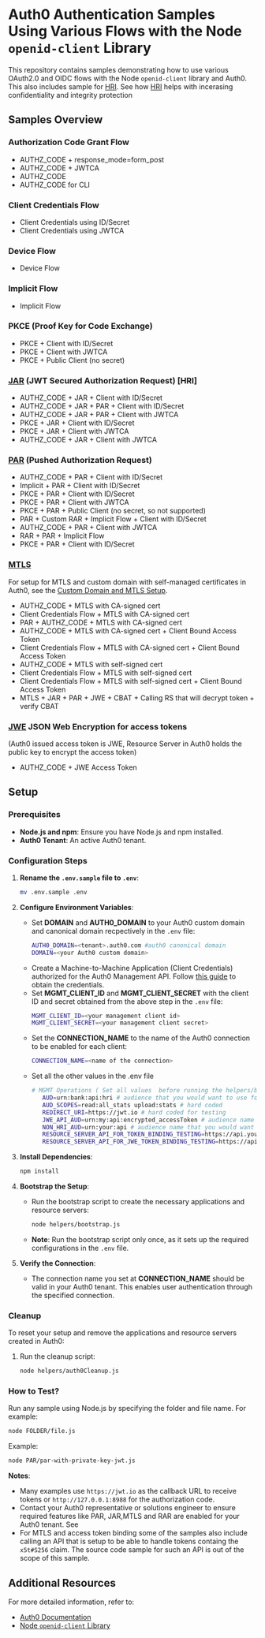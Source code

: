 # Auth0 Authentication Samples Using Various Flows with the Node `openid-client` Library

This repository contains samples demonstrating how to use various OAuth2.0 and OIDC flows with the Node `openid-client` library and Auth0. This also includes sample for [HRI](https://auth0.com/docs/secure/highly-regulated-identity). See how [HRI](https://auth0.com/docs/secure/highly-regulated-identity#confidentiality-and-integrity-protection) helps with incerasing confidentiality and integrity protection 

## Samples Overview

### Authorization Code Grant Flow
- AUTHZ_CODE + response_mode=form_post
- AUTHZ_CODE + JWTCA
- AUTHZ_CODE
- AUTHZ_CODE for CLI

### Client Credentials Flow
- Client Credentials using ID/Secret
- Client Credentials using JWTCA

### Device Flow
- Device Flow

### Implicit Flow
- Implicit Flow

### PKCE (Proof Key for Code Exchange)
- PKCE + Client with ID/Secret
- PKCE + Client with JWTCA
- PKCE + Public Client (no secret)

### [JAR](https://auth0.com/docs/secure/highly-regulated-identity#jwt-secured-authorization-request-jar-) (JWT Secured Authorization Request) [HRI]
- AUTHZ_CODE + JAR + Client with ID/Secret
- AUTHZ_CODE + JAR + PAR + Client with ID/Secret
- AUTHZ_CODE + JAR + PAR + Client with JWTCA
- PKCE + JAR + Client with ID/Secret
- PKCE + JAR + Client with JWTCA
- AUTHZ_CODE + JAR + Client with JWTCA

### [PAR](https://auth0.com/docs/secure/highly-regulated-identity#pushed-authorization-requests-par-) (Pushed Authorization Request)
- AUTHZ_CODE + PAR + Client with ID/Secret
- Implicit + PAR + Client with ID/Secret
- PKCE + PAR + Client with ID/Secret
- PKCE + PAR + Client with JWTCA
- PKCE + PAR + Public Client (no secret, so not supported)
- PAR + Custom RAR + Implicit Flow + Client with ID/Secret
- AUTHZ_CODE + PAR + Client with JWTCA
- RAR + PAR + Implicit Flow
- PKCE + PAR + Client with ID/Secret

### [MTLS](https://auth0.com/docs/secure/highly-regulated-identity#stronger-application-authentication)
For setup for MTLS and custom domain with self-managed certificates in Auth0, see the [Custom Domain and MTLS Setup](MTLS/AUTH0_REVERSE_PROXY_SETUP/README.md).
- AUTHZ_CODE + MTLS with CA-signed cert
- Client Credentials Flow + MTLS with CA-signed cert
- PAR + AUTHZ_CODE + MTLS with CA-signed cert
- AUTHZ_CODE + MTLS with CA-signed cert + Client Bound Access Token
- Client Credentials Flow + MTLS with CA-signed cert + Client Bound Access Token
- AUTHZ_CODE + MTLS with self-signed cert
- Client Credentials Flow + MTLS with self-signed cert
- Client Credentials Flow + MTLS with self-signed cert + Client Bound Access Token
- MTLS + JAR + PAR + JWE + CBAT + Calling RS that will decrypt token + verify CBAT 

### [JWE](https://auth0.com/docs/secure/highly-regulated-identity#protect-sensitive-data-in-access-tokens) JSON Web Encryption for access tokens
(Auth0 issued access token is JWE, Resource Server in Auth0 holds the public key to encrypt the access token)
- AUTHZ_CODE + JWE Access Token

## Setup

### Prerequisites
- **Node.js and npm**: Ensure you have Node.js and npm installed.
- **Auth0 Tenant**: An active Auth0 tenant.

### Configuration Steps

1. **Rename the `.env.sample` file to `.env`**:
   ```bash
   mv .env.sample .env
   ```

2. **Configure Environment Variables**:
   - Set **DOMAIN** and **AUTH0_DOMAIN** to your Auth0 custom domain and canonical domain recpectively in the `.env` file:
     ```bash
     AUTH0_DOMAIN=<tenant>.auth0.com #auth0 canonical domain
     DOMAIN=<your Auth0 custom domain>
     ```
   - Create a Machine-to-Machine Application (Client Credentials) authorized for the Auth0 Management API. Follow [this guide](https://auth0.com/docs/secure/tokens/access-tokens/get-management-api-access-tokens-for-testing) to obtain the credentials.
   - Set **MGMT_CLIENT_ID** and **MGMT_CLIENT_SECRET** with the client ID and secret obtained from the above step in the `.env` file:
     ```bash
     MGMT_CLIENT_ID=<your management client id>
     MGMT_CLIENT_SECRET=<your management client secret>
     ```
   - Set the **CONNECTION_NAME** to the name of the Auth0 connection to be enabled for each client:
     ```bash
     CONNECTION_NAME=<name of the connection>
     ```
   - Set all the other values in the .env file
     ```bash
     # MGMT Operations ( Set all values  before running the helpers/bootstrap.js)
        AUD=urn:bank:api:hri # audience that you would want to use for the HRI API (this does not need to exist in auth0 as the bootstrapping process will create it )
        AUD_SCOPES=read:all_stats upload:stats # hard coded
        REDIRECT_URI=https://jwt.io # hard coded for testing
        JWE_API_AUD=urn:my:api:encrypted_accessToken # audience name that you would want to use for the API that expects access tokens to be encrypted (this does not need to exist in auth0 as the bootstrapping process will create it )
        NON_HRI_AUD=urn:your:api # audience name that you would want to use for the non HRI API (this does not need to exist in auth0 as the bootstrapping process will create it )
        RESOURCE_SERVER_API_FOR_TOKEN_BINDING_TESTING=https://api.yourdomain.com/mtls/protected #advanced - this is only needed for API Testing
        RESOURCE_SERVER_API_FOR_JWE_TOKEN_BINDING_TESTING=https://api.yourdomain.com/mtls/protected/jwe #advanced - this only needed for API testing
     ```



3. **Install Dependencies**:
   ```bash
   npm install
   ```

4. **Bootstrap the Setup**:
   - Run the bootstrap script to create the necessary applications and resource servers:
     ```bash
     node helpers/bootstrap.js
     ```
   - **Note**: Run the bootstrap script only once, as it sets up the required configurations in the `.env` file.

5. **Verify the Connection**:
   - The connection name you set at **CONNECTION_NAME** should be valid in your Auth0 tenant. This enables user authentication through the specified connection.

### Cleanup

To reset your setup and remove the applications and resource servers created in Auth0:

1. Run the cleanup script:
   ```bash
   node helpers/auth0Cleanup.js
   ```

### How to Test?

Run any sample using Node.js by specifying the folder and file name. For example:
```bash
node FOLDER/file.js
```
Example:
```bash
node PAR/par-with-private-key-jwt.js
```

**Notes**:
- Many examples use `https://jwt.io` as the callback URL to receive tokens or `http://127.0.0.1:8988` for the authorization code.
- Contact your Auth0 representative or solutions engineer to ensure required features like PAR, JAR,MTLS and RAR are enabled for your Auth0 tenant. See 
- For MTLS and access token binding some of the samples also include calling an API that is setup to be able to handle tokens containg the `x5t#S256` claim. The source code sample for such an API is out of the scope of this sample. 

## Additional Resources
For more detailed information, refer to:
- [Auth0 Documentation](https://auth0.com/docs)
- [Node `openid-client` Library](https://github.com/panva/node-openid-client)

